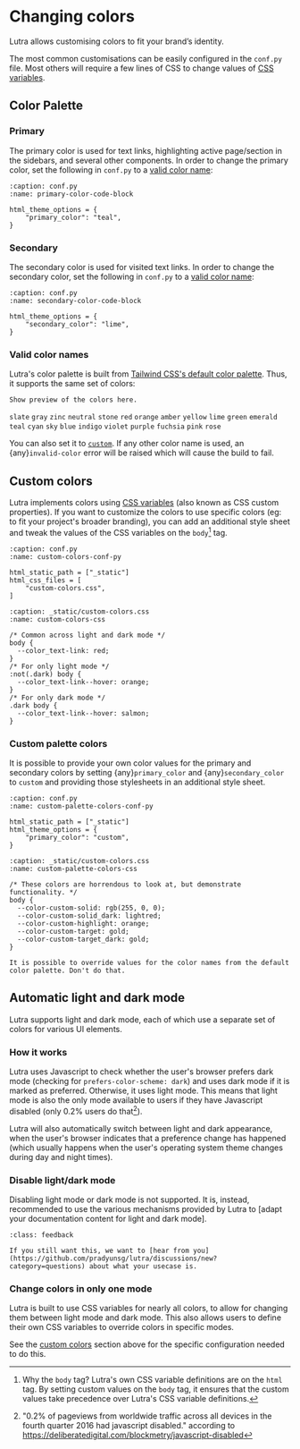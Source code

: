 # Changing colors

Lutra allows customising colors to fit your brand’s identity.

The most common customisations can be easily configured in the `conf.py` file. Most others will require a few lines of CSS to change values of [CSS variables].

## Color Palette

### Primary

The primary color is used for text links, highlighting active page/section in the sidebars, and several other components. In order to change the primary color, set the following in `conf.py` to a [valid color name](#valid-color-names):

```{code-block} python
:caption: conf.py
:name: primary-color-code-block

html_theme_options = {
    "primary_color": "teal",
}
```

### Secondary

The secondary color is used for visited text links. In order to change the secondary color, set the following in `conf.py` to a [valid color name](#valid-color-names):

```{code-block} python
:caption: conf.py
:name: secondary-color-code-block

html_theme_options = {
    "secondary_color": "lime",
}
```

### Valid color names

Lutra's color palette is built from [Tailwind CSS's default color palette](https://tailwindcss.com/docs/customizing-colors#color-palette-reference). Thus, it supports the same set of colors:

```{todo}
Show preview of the colors here.
```

`slate` `gray` `zinc` `neutral` `stone` `red` `orange` `amber` `yellow` `lime` `green` `emerald` `teal` `cyan` `sky` `blue` `indigo` `violet` `purple` `fuchsia` `pink` `rose`

You can also set it to [`custom`](#custom-palette-colors). If any other color name is used, an {any}`invalid-color` error will be raised which will cause the build to fail.

## Custom colors

Lutra implements colors using [CSS variables] (also known as CSS custom properties). If you want to customize the colors to use specific colors (eg: to fit your project's broader branding), you can add an additional style sheet and tweak the values of the CSS variables on the `body`[^body] tag.

```{code-block} python
:caption: conf.py
:name: custom-colors-conf-py

html_static_path = ["_static"]
html_css_files = [
    "custom-colors.css",
]
```

```{code-block} css
:caption: _static/custom-colors.css
:name: custom-colors-css

/* Common across light and dark mode */
body {
  --color_text-link: red;
}
/* For only light mode */
:not(.dark) body {
  --color_text-link--hover: orange;
}
/* For only dark mode */
.dark body {
  --color_text-link--hover: salmon;
}
```

### Custom palette colors

It is possible to provide your own color values for the primary and secondary colors by setting {any}`primary_color` and {any}`secondary_color` to `custom` and providing those stylesheets in an additional style sheet.

```{code-block} python
:caption: conf.py
:name: custom-palette-colors-conf-py

html_static_path = ["_static"]
html_theme_options = {
    "primary_color": "custom",
}
```

```{code-block} css
:caption: _static/custom-colors.css
:name: custom-palette-colors-css

/* These colors are horrendous to look at, but demonstrate functionality. */
body {
  --color-custom-solid: rgb(255, 0, 0);
  --color-custom-solid_dark: lightred;
  --color-custom-highlight: orange;
  --color-custom-target: gold;
  --color-custom-target_dark: gold;
}
```

```{note}
It is possible to override values for the color names from the default color palette. Don't do that.
```

## Automatic light and dark mode

Lutra supports light and dark mode, each of which use a separate set of colors for various UI elements.

### How it works

Lutra uses Javascript to check whether the user's browser prefers dark mode (checking for `prefers-color-scheme: dark`) and uses dark mode if it is marked as preferred. Otherwise, it uses light mode. This means that light mode is also the only mode available to users if they have Javascript disabled (only 0.2% users do that[^js]).

Lutra will also automatically switch between light and dark appearance, when the user's browser indicates that a preference change has happened (which usually happens when the user's operating system theme changes during day and night times).

### Disable light/dark mode

Disabling light mode or dark mode is not supported. It is, instead, recommended to use the various mechanisms provided by Lutra to [adapt your documentation content for light and dark mode].

```{admonition} Seeking feedback
:class: feedback

If you still want this, we want to [hear from you](https://github.com/pradyunsg/lutra/discussions/new?category=questions) about what your usecase is.
```

### Change colors in only one mode

Lutra is built to use CSS variables for nearly all colors, to allow for changing them between light mode and dark mode. This also allows users to define their own CSS variables to override colors in specific modes.

See the [custom colors](#custom-colors) section above for the specific configuration needed to do this.

[css variables]: https://developer.mozilla.org/en-US/docs/Web/CSS/Using_CSS_custom_properties
[prefers-color-scheme]: https://developer.mozilla.org/en-US/docs/Web/CSS/@media/prefers-color-scheme

[^body]: Why the `body` tag? Lutra's own CSS variable definitions are on the `html` tag. By setting custom values on the `body` tag, it ensures that the custom values take precedence over Lutra's CSS variable definitions.

[^js]: "0.2% of pageviews from worldwide traffic across all devices in the fourth quarter 2016 had javascript disabled." according to <https://deliberatedigital.com/blockmetry/javascript-disabled>
